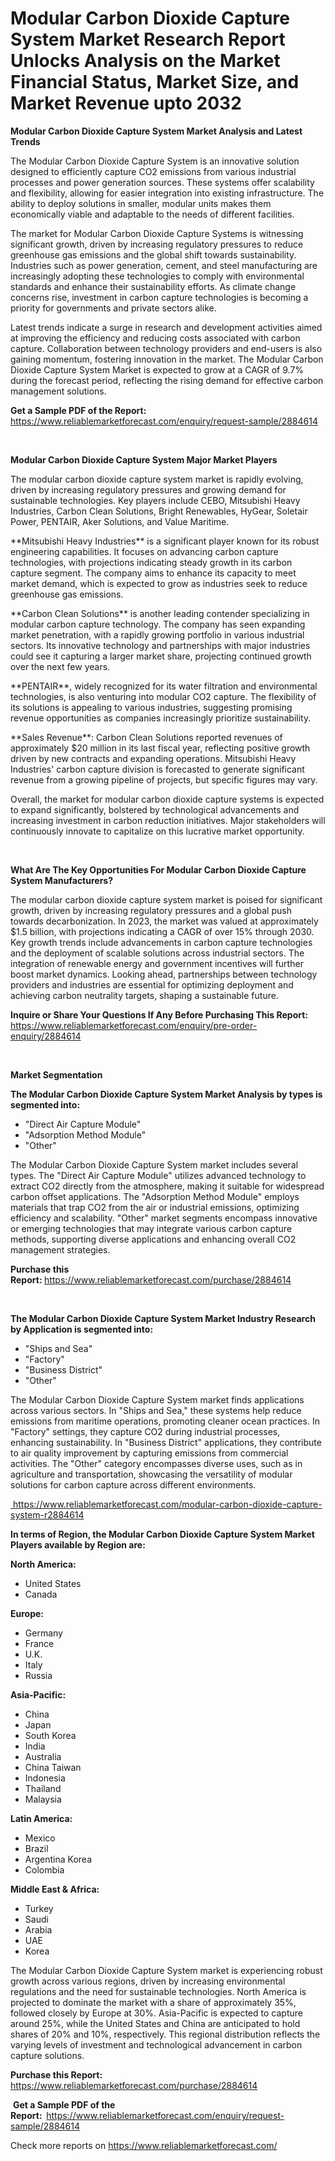 <p><h1>Modular Carbon Dioxide Capture System Market Research Report Unlocks Analysis on the Market Financial Status, Market Size, and Market Revenue upto 2032</h1></p><p><strong>Modular Carbon Dioxide Capture System Market Analysis and Latest Trends</strong></p>
<p><p>The Modular Carbon Dioxide Capture System is an innovative solution designed to efficiently capture CO2 emissions from various industrial processes and power generation sources. These systems offer scalability and flexibility, allowing for easier integration into existing infrastructure. The ability to deploy solutions in smaller, modular units makes them economically viable and adaptable to the needs of different facilities. </p><p>The market for Modular Carbon Dioxide Capture Systems is witnessing significant growth, driven by increasing regulatory pressures to reduce greenhouse gas emissions and the global shift towards sustainability. Industries such as power generation, cement, and steel manufacturing are increasingly adopting these technologies to comply with environmental standards and enhance their sustainability efforts. As climate change concerns rise, investment in carbon capture technologies is becoming a priority for governments and private sectors alike.</p><p>Latest trends indicate a surge in research and development activities aimed at improving the efficiency and reducing costs associated with carbon capture. Collaboration between technology providers and end-users is also gaining momentum, fostering innovation in the market. The Modular Carbon Dioxide Capture System Market is expected to grow at a CAGR of 9.7% during the forecast period, reflecting the rising demand for effective carbon management solutions.</p></p>
<p><strong>Get a Sample PDF of the Report:&nbsp;</strong> <a href="https://www.reliablemarketforecast.com/enquiry/request-sample/2884614?utm_campaign=3299&utm_medium=2&utm_source=Github&utm_content=ia&utm_term=13032025&utm_id=modular-carbon-dioxide-capture-system">https://www.reliablemarketforecast.com/enquiry/request-sample/2884614</a></p>
<p>&nbsp;</p>
<p><strong>Modular Carbon Dioxide Capture System Major Market Players</strong></p>
<p><p>The modular carbon dioxide capture system market is rapidly evolving, driven by increasing regulatory pressures and growing demand for sustainable technologies. Key players include CEBO, Mitsubishi Heavy Industries, Carbon Clean Solutions, Bright Renewables, HyGear, Soletair Power, PENTAIR, Aker Solutions, and Value Maritime.</p><p>**Mitsubishi Heavy Industries** is a significant player known for its robust engineering capabilities. It focuses on advancing carbon capture technologies, with projections indicating steady growth in its carbon capture segment. The company aims to enhance its capacity to meet market demand, which is expected to grow as industries seek to reduce greenhouse gas emissions.</p><p>**Carbon Clean Solutions** is another leading contender specializing in modular carbon capture technology. The company has seen expanding market penetration, with a rapidly growing portfolio in various industrial sectors. Its innovative technology and partnerships with major industries could see it capturing a larger market share, projecting continued growth over the next few years.</p><p>**PENTAIR**, widely recognized for its water filtration and environmental technologies, is also venturing into modular CO2 capture. The flexibility of its solutions is appealing to various industries, suggesting promising revenue opportunities as companies increasingly prioritize sustainability.</p><p>**Sales Revenue**: Carbon Clean Solutions reported revenues of approximately $20 million in its last fiscal year, reflecting positive growth driven by new contracts and expanding operations. Mitsubishi Heavy Industries' carbon capture division is forecasted to generate significant revenue from a growing pipeline of projects, but specific figures may vary.</p><p>Overall, the market for modular carbon dioxide capture systems is expected to expand significantly, bolstered by technological advancements and increasing investment in carbon reduction initiatives. Major stakeholders will continuously innovate to capitalize on this lucrative market opportunity.</p></p>
<p>&nbsp;</p>
<p><strong>What Are The Key Opportunities For Modular Carbon Dioxide Capture System Manufacturers?</strong></p>
<p><p>The modular carbon dioxide capture system market is poised for significant growth, driven by increasing regulatory pressures and a global push towards decarbonization. In 2023, the market was valued at approximately $1.5 billion, with projections indicating a CAGR of over 15% through 2030. Key growth trends include advancements in carbon capture technologies and the deployment of scalable solutions across industrial sectors. The integration of renewable energy and government incentives will further boost market dynamics. Looking ahead, partnerships between technology providers and industries are essential for optimizing deployment and achieving carbon neutrality targets, shaping a sustainable future.</p></p>
<p><strong>Inquire or Share Your Questions If Any Before Purchasing This Report:</strong> <a href="https://www.reliablemarketforecast.com/enquiry/pre-order-enquiry/2884614?utm_campaign=3299&utm_medium=2&utm_source=Github&utm_content=ia&utm_term=13032025&utm_id=modular-carbon-dioxide-capture-system">https://www.reliablemarketforecast.com/enquiry/pre-order-enquiry/2884614</a></p>
<p>&nbsp;</p>
<p><strong>Market Segmentation</strong></p>
<p><strong>The Modular Carbon Dioxide Capture System Market Analysis by types is segmented into:</strong></p>
<p><ul><li>"Direct Air Capture Module"</li><li>"Adsorption Method Module"</li><li>"Other"</li></ul></p>
<p><p>The Modular Carbon Dioxide Capture System market includes several types. The "Direct Air Capture Module" utilizes advanced technology to extract CO2 directly from the atmosphere, making it suitable for widespread carbon offset applications. The "Adsorption Method Module" employs materials that trap CO2 from the air or industrial emissions, optimizing efficiency and scalability. "Other" market segments encompass innovative or emerging technologies that may integrate various carbon capture methods, supporting diverse applications and enhancing overall CO2 management strategies.</p></p>
<p><strong>Purchase this Report:&nbsp;</strong><a href="https://www.reliablemarketforecast.com/purchase/2884614?utm_campaign=3299&utm_medium=2&utm_source=Github&utm_content=ia&utm_term=13032025&utm_id=modular-carbon-dioxide-capture-system">https://www.reliablemarketforecast.com/purchase/2884614</a></p>
<p>&nbsp;</p>
<p><strong>The Modular Carbon Dioxide Capture System Market Industry Research by Application is segmented into:</strong></p>
<p><ul><li>"Ships and Sea"</li><li>"Factory"</li><li>"Business District"</li><li>"Other"</li></ul></p>
<p><p>The Modular Carbon Dioxide Capture System market finds applications across various sectors. In "Ships and Sea," these systems help reduce emissions from maritime operations, promoting cleaner ocean practices. In "Factory" settings, they capture CO2 during industrial processes, enhancing sustainability. In "Business District" applications, they contribute to air quality improvement by capturing emissions from commercial activities. The "Other" category encompasses diverse uses, such as in agriculture and transportation, showcasing the versatility of modular solutions for carbon capture across different environments.</p></p>
<p><a href="https://www.reliablemarketforecast.com/modular-carbon-dioxide-capture-system-r2884614?utm_campaign=3299&utm_medium=2&utm_source=Github&utm_content=ia&utm_term=13032025&utm_id=modular-carbon-dioxide-capture-system">&nbsp;https://www.reliablemarketforecast.com/modular-carbon-dioxide-capture-system-r2884614</a></p>
<p><strong>In terms of Region, the Modular Carbon Dioxide Capture System Market Players available by Region are:</strong></p>
<p>
    <p> <strong> North America: </strong>
        <ul>
            <li>United States</li>
            <li>Canada</li>
        </ul>
        </p> 
    <p> <strong> Europe: </strong>
        <ul>
            <li>Germany</li>
            <li>France</li>
            <li>U.K.</li>
            <li>Italy</li>
            <li>Russia</li>
        </ul>
        </p> 
    <p> <strong> Asia-Pacific: </strong>
        <ul>
            <li>China</li>
            <li>Japan</li>
            <li>South Korea</li>
            <li>India</li>
            <li>Australia</li>
            <li>China Taiwan</li>
            <li>Indonesia</li>
            <li>Thailand</li>
            <li>Malaysia</li>
        </ul>
        </p> 
    <p> <strong> Latin America: </strong>
        <ul>
            <li>Mexico</li>
            <li>Brazil</li>
            <li>Argentina Korea</li>
            <li>Colombia</li>
        </ul>
        </p> 
    <p> <strong> Middle East & Africa: </strong>
        <ul>
            <li>Turkey</li>
            <li>Saudi</li>
            <li>Arabia</li>
            <li>UAE</li>
            <li>Korea</li>
        </ul>
    </p>
    </p>
<p><p>The Modular Carbon Dioxide Capture System market is experiencing robust growth across various regions, driven by increasing environmental regulations and the need for sustainable technologies. North America is projected to dominate the market with a share of approximately 35%, followed closely by Europe at 30%. Asia-Pacific is expected to capture around 25%, while the United States and China are anticipated to hold shares of 20% and 10%, respectively. This regional distribution reflects the varying levels of investment and technological advancement in carbon capture solutions.</p></p>
<p><strong>Purchase this Report: </strong><a href="https://www.reliablemarketforecast.com/purchase/2884614?utm_campaign=3299&utm_medium=2&utm_source=Github&utm_content=ia&utm_term=13032025&utm_id=modular-carbon-dioxide-capture-system">https://www.reliablemarketforecast.com/purchase/2884614</a></p>
<p>&nbsp;<strong>Get a Sample PDF of the Report:&nbsp;&nbsp;</strong><a href="https://www.reliablemarketforecast.com/enquiry/request-sample/2884614?utm_campaign=3299&utm_medium=2&utm_source=Github&utm_content=ia&utm_term=13032025&utm_id=modular-carbon-dioxide-capture-system">https://www.reliablemarketforecast.com/enquiry/request-sample/2884614</a></p>
<p><strong></strong></p>
<p>Check more reports on <a href="https://www.reliablemarketforecast.com/?utm_campaign=3299&utm_medium=2&utm_source=Github&utm_content=ia&utm_term=13032025&utm_id=modular-carbon-dioxide-capture-system">https://www.reliablemarketforecast.com/</a></p>